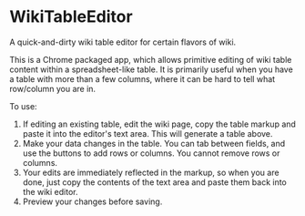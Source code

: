 # WikiTableEditor
A quick-and-dirty wiki table editor for certain flavors of wiki.

This is a Chrome packaged app, which allows primitive editing of wiki table content within a spreadsheet-like table.  It is primarily useful when you have a table with more than a few columns, where it can be hard to tell what row/column you are in.

To use:

1) If editing an existing table, edit the wiki page, copy the table markup and paste it into the editor's text area.  This will generate a table above.
2) Make your data changes in the table.  You can tab between fields, and use the buttons to add rows or columns.  You cannot remove rows or columns.
3) Your edits are immediately reflected in the markup, so when you are done, just copy the contents of the text area and paste them back into the wiki editor.
4) Preview your changes before saving.

